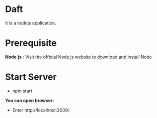 # Daft
It is a nodejs application.

# Prerequisite

**Node.js** : Visit the official Node.js website to download and install Node

# Start Server
  - npm start


**You can open browser:**
  - Enter http://localhost:3000/
